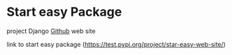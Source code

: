 # Start easy Package

project Django
[Github](https://github.com/AlexSkatkov/StartEasy)
web site

link to  start easy package (https://test.pypi.org/project/star-easy-web-site/)